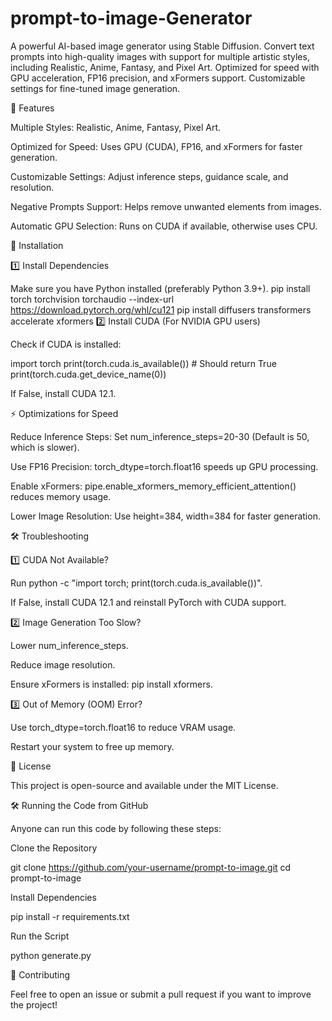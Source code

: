 # prompt-to-image-Generator
A powerful AI-based image generator using Stable Diffusion. Convert text prompts into high-quality images with support for multiple artistic styles, including Realistic, Anime, Fantasy, and Pixel Art. Optimized for speed with GPU acceleration, FP16 precision, and xFormers support. Customizable settings for fine-tuned image generation.

🚀 Features

Multiple Styles: Realistic, Anime, Fantasy, Pixel Art.

Optimized for Speed: Uses GPU (CUDA), FP16, and xFormers for faster generation.

Customizable Settings: Adjust inference steps, guidance scale, and resolution.

Negative Prompts Support: Helps remove unwanted elements from images.

Automatic GPU Selection: Runs on CUDA if available, otherwise uses CPU.

📌 Installation

1️⃣ Install Dependencies

Make sure you have Python installed (preferably Python 3.9+).
pip install torch torchvision torchaudio --index-url https://download.pytorch.org/whl/cu121
pip install diffusers transformers accelerate xformers
2️⃣ Install CUDA (For NVIDIA GPU users)

Check if CUDA is installed:

import torch
print(torch.cuda.is_available())  # Should return True
print(torch.cuda.get_device_name(0))

If False, install CUDA 12.1.

⚡ Optimizations for Speed

Reduce Inference Steps: Set num_inference_steps=20-30 (Default is 50, which is slower).

Use FP16 Precision: torch_dtype=torch.float16 speeds up GPU processing.

Enable xFormers: pipe.enable_xformers_memory_efficient_attention() reduces memory usage.

Lower Image Resolution: Use height=384, width=384 for faster generation.

🛠 Troubleshooting

1️⃣ CUDA Not Available?

Run python -c "import torch; print(torch.cuda.is_available())".

If False, install CUDA 12.1 and reinstall PyTorch with CUDA support.

2️⃣ Image Generation Too Slow?

Lower num_inference_steps.

Reduce image resolution.

Ensure xFormers is installed: pip install xformers.

3️⃣ Out of Memory (OOM) Error?

Use torch_dtype=torch.float16 to reduce VRAM usage.

Restart your system to free up memory.

📜 License

This project is open-source and available under the MIT License.

🛠 Running the Code from GitHub

Anyone can run this code by following these steps:

Clone the Repository

git clone https://github.com/your-username/prompt-to-image.git
cd prompt-to-image

Install Dependencies

pip install -r requirements.txt

Run the Script

python generate.py



🌟 Contributing

Feel free to open an issue or submit a pull request if you want to improve the project!

